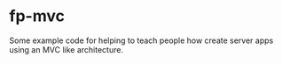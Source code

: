 # fp-mvc

Some example code for helping to teach people how create server apps using an MVC like architecture.
